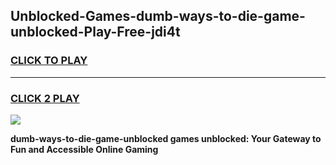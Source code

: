 
## Unblocked-Games-dumb-ways-to-die-game-unblocked-Play-Free-jdi4t
<h3>
<a href="https://premium76.site?title=dumb-ways-to-die-game-unblocked&ref=10A">CLICK TO PLAY</a></h3>
<hr>

<h3>
<a href="https://premium76.site?title=dumb-ways-to-die-game-unblocked&ref=10A">CLICK 2 PLAY</a>
  
</h3>

<a href="https://premium76.site?title=dumb-ways-to-die-game-unblocked&ref=10A"><img src="https://clearcache.store/games.png"></a>


**dumb-ways-to-die-game-unblocked games unblocked: Your Gateway to Fun and Accessible Online Gaming**
